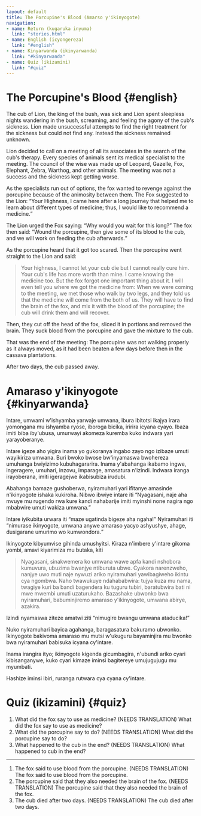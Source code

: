 ```yaml
---
layout: default
title: The Porcupine's Blood (Amarso y'ikinyogote)
navigation:
- name: Return (kugaruka inyuma)
  link: "stories.html"
- name: English (icyongereza)
  link: "#english"
- name: Kinyarwanda (ikinyarwanda)
  link: "#kinyarwanda"
- name: Quiz (ikizamini)
  link: "#quiz"
---
```


# The Porcupine's Blood {#english}

The cub of Lion, the king of the bush, was sick and Lion spent sleepless nights wandering in the bush, screaming, and feeling the agony of the cub's sickness.
Lion made unsuccessful attempts to find the right treatment for the sickness but could not find any. Instead the sickness remained unknown. 

Lion decided to call on a meeting of all its associates in the search of the cub's therapy.
Every species of animals sent its medical specialist to the meeting.
The council of the wise was made up of Leopard, Gazelle, Fox, Elephant, Zebra, Warthog, and other animals.
The meeting was not a success and the sickness kept getting worse. 

As the specialists run out of options, the fox wanted to revenge against the porcupine because of the animosity between them.
The Fox suggested to the Lion: <q>Your Highness, I came here after a long journey that helped me to learn about different types of medicine; thus, I would like to recommend a medicine.</q>

The Lion urged the Fox saying: <q>Why would you wait for this long?</q>
The fox then said: <q>Wound the porcupine, then give some of its blood to the cub, and we will work on feeding the cub afterwards.</q>

As the porcupine heard that it got too scared.
Then the porcupine went straight to the Lion and said:

> Your highness, I cannot let your cub die but I cannot really cure him.
> Your cub's life has more worth than mine.
> I came knowing the medicine too.
> But the fox forgot one important thing about it.
> I will even tell you where we got the medicine from: When we were coming to the meeting, we met those who walk by two legs, and they told us that the medicine will come from the both of us.
> They will have to find the brain of the fox, and mix it with the blood of the porcupine; the cub will drink them and will recover.

Then, they cut off the head of the fox, sliced it in portions and removed the brain.
They suck blood from the porcupine and gave the mixture to the cub.

That was the end of the meeting: The porcupine was not walking properly as it always moved, as it had been beaten a few days before then in the cassava plantations.

After two days, the cub passed away.

# Amaraso y'ikinyogote {#kinyarwanda}

Intare, umwami w'ishyamba yarwaje umwana, ibura ibitotsi ikajya irara yomongana mu ishyamba ryose, iboroga bicika, iririra icyana cyayo.
Ibaza imiti biba iby'ubusa, umurwayi akomeza kuremba kuko indwara yari yarayoberanye.

Intare igeze aho yigira inama yo gukoranya ingabo zayo ngo izibaze umuti wayikiriza umwana.
Buri bwoko bwose bw'inyamaswa bwohereza umuhanga bwiyizimo kubuhagararira.
Inama y'abahanga ikabamo ingwe, ingeragere, umuhari, inzovu, imparage, amasatura n'izindi. Indwara iranga irayoberana, imiti igeragejwe ikabisubiza irudubi.

Abahanga bamaze gushoberwa, nyiramuhari yari ifitanye amasinde n'ikinyogote ishaka kukiroha.
Nibwo ibwiye intare iti <q>Nyagasani, naje aha mvuye mu rugendo rwa kure kandi nahabarije imiti myinshi none nagira ngo mbabwire umuti wakiza umwana.</q>

Intare iyikubita urwara iti <q>maze ugatinda bigeze aha ngaha!</q>
Nyiramuhari iti <q>nimurase ikinyogote, umwana anywe amaraso yacyo ashyushye, ahage, dusigarane umurimo wo kumwondora.</q>

Ikinyogote kibyumvise gihinda umushyitsi.
Kiraza n'imbere y'intare gikoma yombi, amavi kiyarimiza mu butaka, kiti

> Nyagasani, sinakwemera ko umwana wawe apfa kandi nshobora kumuvura, ubuzima bwanjye ntiburuta ubwe.
> Cyakora narenzweho, nanjye uwo muti naje nywuzi ariko nyiramuhari yawibagiweho ikintu cya ngombwa.
> Naho twawukuye ndahababwira: tujya kuza mu nama, twagiye kuri ba bandi bagendera ku tuguru tubiri, baratubwira bati ni mwe mwembi umuti uzaturukaho.
> Bazashake ubwonko bwa nyiramuhari, babuminjiremo amaraso y'ikinyogote, umwana abirye, azakira.

Izindi nyamaswa ziteze amatwi ziti <q>nimugire bwangu umwana ataducika!</q>

Nuko nyiramuhari bayica agahanga, baragasatura bakuramo ubwonko.
Ikinyogote bakivoma amaraso mu mutsi w'ukuguru bayaminjira mu bwonko bwa nyiramuhari babisuka icyana cy'intare.

Inama irangira ityo; ikinyogote kigenda gicumbagira, n'ubundi ariko cyari kibisanganywe, kuko cyari kimaze iminsi bagitereye umujugujugu mu myumbati.

Hashize iminsi ibiri, ruranga rutwara cya cyana cy'intare.

# Quiz (ikizamini) {#quiz}

1. What did the fox say to use as medicine?
   (NEEDS TRANSLATION) What did the fox say to use as medicine?
2. What did the porcupine say to do?
   (NEEDS TRANSLATION) What did the porcupine say to do?
3. What happened to the cub in the end?
   (NEEDS TRANSLATION) What happened to cub in the end?

----

1. The fox said to use blood from the porcupine.
   (NEEDS TRANSLATION) The fox said to use blood from the porcupine.
2. The porcupine said that they also needed the brain of the fox.
   (NEEDS TRANSLATION) The porcupine said that they also needed the brain of the fox.
3. The cub died after two days.
   (NEEDS TRANSLATION) The cub died after two days.
